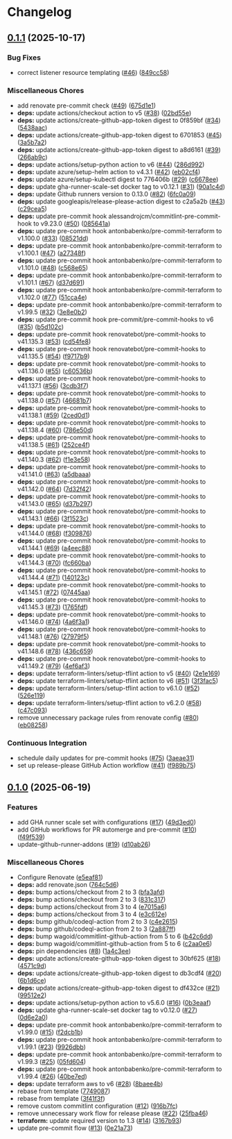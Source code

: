 # Changelog

## [0.1.1](https://github.com/opzkit/terraform-aws-k8s-addons-github-runners/compare/v0.1.0...v0.1.1) (2025-10-17)


### Bug Fixes

* correct listener resource templating ([#46](https://github.com/opzkit/terraform-aws-k8s-addons-github-runners/issues/46)) ([849cc58](https://github.com/opzkit/terraform-aws-k8s-addons-github-runners/commit/849cc5822ab01365d6f0234b6b7aa2a116b72f90))


### Miscellaneous Chores

* add renovate pre-commit check ([#49](https://github.com/opzkit/terraform-aws-k8s-addons-github-runners/issues/49)) ([675d1e1](https://github.com/opzkit/terraform-aws-k8s-addons-github-runners/commit/675d1e1cf284d60679f68237a02b1aa5ab9109bc))
* **deps:** update actions/checkout action to v5 ([#38](https://github.com/opzkit/terraform-aws-k8s-addons-github-runners/issues/38)) ([02bd55e](https://github.com/opzkit/terraform-aws-k8s-addons-github-runners/commit/02bd55e3b228a1b9e719515e8405d283ada5581c))
* **deps:** update actions/create-github-app-token digest to 0f859bf ([#34](https://github.com/opzkit/terraform-aws-k8s-addons-github-runners/issues/34)) ([5438aac](https://github.com/opzkit/terraform-aws-k8s-addons-github-runners/commit/5438aac140be8d94fd90ace8b756f174423db6e1))
* **deps:** update actions/create-github-app-token digest to 6701853 ([#45](https://github.com/opzkit/terraform-aws-k8s-addons-github-runners/issues/45)) ([3a5b7a2](https://github.com/opzkit/terraform-aws-k8s-addons-github-runners/commit/3a5b7a2420c20f124a67d148f32bf77552df973d))
* **deps:** update actions/create-github-app-token digest to a8d6161 ([#39](https://github.com/opzkit/terraform-aws-k8s-addons-github-runners/issues/39)) ([266ab9c](https://github.com/opzkit/terraform-aws-k8s-addons-github-runners/commit/266ab9c585eacca4c9d3fff31f75af2f05464020))
* **deps:** update actions/setup-python action to v6 ([#44](https://github.com/opzkit/terraform-aws-k8s-addons-github-runners/issues/44)) ([286d992](https://github.com/opzkit/terraform-aws-k8s-addons-github-runners/commit/286d99256bc7bac2eac702146497693b78efaeda))
* **deps:** update azure/setup-helm action to v4.3.1 ([#42](https://github.com/opzkit/terraform-aws-k8s-addons-github-runners/issues/42)) ([eb02cf4](https://github.com/opzkit/terraform-aws-k8s-addons-github-runners/commit/eb02cf440922f3120e42e0538102583d5fcf61e2))
* **deps:** update azure/setup-kubectl digest to 776406b ([#29](https://github.com/opzkit/terraform-aws-k8s-addons-github-runners/issues/29)) ([c6678ee](https://github.com/opzkit/terraform-aws-k8s-addons-github-runners/commit/c6678eee7e8ae1a0f1a5672d74d78138129f5139))
* **deps:** update gha-runner-scale-set docker tag to v0.12.1 ([#31](https://github.com/opzkit/terraform-aws-k8s-addons-github-runners/issues/31)) ([90a1c4d](https://github.com/opzkit/terraform-aws-k8s-addons-github-runners/commit/90a1c4d79d940b7a881d335484623d16ee2339ca))
* **deps:** update Github runners version to 0.13.0 ([#82](https://github.com/opzkit/terraform-aws-k8s-addons-github-runners/issues/82)) ([6fc0a09](https://github.com/opzkit/terraform-aws-k8s-addons-github-runners/commit/6fc0a0909a344c528c69db4b409bf736ec74b1d7))
* **deps:** update googleapis/release-please-action digest to c2a5a2b ([#43](https://github.com/opzkit/terraform-aws-k8s-addons-github-runners/issues/43)) ([c29cea5](https://github.com/opzkit/terraform-aws-k8s-addons-github-runners/commit/c29cea5a200c67106c6ce7179272d6bc311ea838))
* **deps:** update pre-commit hook alessandrojcm/commitlint-pre-commit-hook to v9.23.0 ([#50](https://github.com/opzkit/terraform-aws-k8s-addons-github-runners/issues/50)) ([085641a](https://github.com/opzkit/terraform-aws-k8s-addons-github-runners/commit/085641ab8ca6d99f4d3620a31ed28c3edda4d66b))
* **deps:** update pre-commit hook antonbabenko/pre-commit-terraform to v1.100.0 ([#33](https://github.com/opzkit/terraform-aws-k8s-addons-github-runners/issues/33)) ([08521dd](https://github.com/opzkit/terraform-aws-k8s-addons-github-runners/commit/08521dd346c9876f1b737c23de4e354760d9fb99))
* **deps:** update pre-commit hook antonbabenko/pre-commit-terraform to v1.100.1 ([#47](https://github.com/opzkit/terraform-aws-k8s-addons-github-runners/issues/47)) ([a27348f](https://github.com/opzkit/terraform-aws-k8s-addons-github-runners/commit/a27348f4fe3dc563dddd65920592a1c96dabc1bc))
* **deps:** update pre-commit hook antonbabenko/pre-commit-terraform to v1.101.0 ([#48](https://github.com/opzkit/terraform-aws-k8s-addons-github-runners/issues/48)) ([c568e65](https://github.com/opzkit/terraform-aws-k8s-addons-github-runners/commit/c568e6564660557ec1e72a98e977863a51e399ab))
* **deps:** update pre-commit hook antonbabenko/pre-commit-terraform to v1.101.1 ([#67](https://github.com/opzkit/terraform-aws-k8s-addons-github-runners/issues/67)) ([d37d691](https://github.com/opzkit/terraform-aws-k8s-addons-github-runners/commit/d37d69168e47b3c0e83d5bff26c0c713bea15f86))
* **deps:** update pre-commit hook antonbabenko/pre-commit-terraform to v1.102.0 ([#77](https://github.com/opzkit/terraform-aws-k8s-addons-github-runners/issues/77)) ([51cca4e](https://github.com/opzkit/terraform-aws-k8s-addons-github-runners/commit/51cca4e714a3fe0303a96b7b49ec4a4c7cde162c))
* **deps:** update pre-commit hook antonbabenko/pre-commit-terraform to v1.99.5 ([#32](https://github.com/opzkit/terraform-aws-k8s-addons-github-runners/issues/32)) ([3e8e0b2](https://github.com/opzkit/terraform-aws-k8s-addons-github-runners/commit/3e8e0b260936a237da8a4f4ae6f33d5f161b1518))
* **deps:** update pre-commit hook pre-commit/pre-commit-hooks to v6 ([#35](https://github.com/opzkit/terraform-aws-k8s-addons-github-runners/issues/35)) ([b5d102c](https://github.com/opzkit/terraform-aws-k8s-addons-github-runners/commit/b5d102c03c4a048f25713ff356aaa73cda375b5f))
* **deps:** update pre-commit hook renovatebot/pre-commit-hooks to v41.135.3 ([#53](https://github.com/opzkit/terraform-aws-k8s-addons-github-runners/issues/53)) ([cd54fe8](https://github.com/opzkit/terraform-aws-k8s-addons-github-runners/commit/cd54fe86e6dc523c6c9f256a117381e6ed98f238))
* **deps:** update pre-commit hook renovatebot/pre-commit-hooks to v41.135.5 ([#54](https://github.com/opzkit/terraform-aws-k8s-addons-github-runners/issues/54)) ([f9717b9](https://github.com/opzkit/terraform-aws-k8s-addons-github-runners/commit/f9717b93af0d1ccc646c4fe1c1f3f09dd4f8ae2c))
* **deps:** update pre-commit hook renovatebot/pre-commit-hooks to v41.136.0 ([#55](https://github.com/opzkit/terraform-aws-k8s-addons-github-runners/issues/55)) ([c60536b](https://github.com/opzkit/terraform-aws-k8s-addons-github-runners/commit/c60536bd17c47f98667108792b1c02b06945cf89))
* **deps:** update pre-commit hook renovatebot/pre-commit-hooks to v41.137.1 ([#56](https://github.com/opzkit/terraform-aws-k8s-addons-github-runners/issues/56)) ([3cdb3f7](https://github.com/opzkit/terraform-aws-k8s-addons-github-runners/commit/3cdb3f7fffeffef610f3b441b54ff641701e0e7d))
* **deps:** update pre-commit hook renovatebot/pre-commit-hooks to v41.138.0 ([#57](https://github.com/opzkit/terraform-aws-k8s-addons-github-runners/issues/57)) ([46681b7](https://github.com/opzkit/terraform-aws-k8s-addons-github-runners/commit/46681b76e115e14fa7bdc012f0451a8b92bac0b5))
* **deps:** update pre-commit hook renovatebot/pre-commit-hooks to v41.138.1 ([#59](https://github.com/opzkit/terraform-aws-k8s-addons-github-runners/issues/59)) ([2ced0d1](https://github.com/opzkit/terraform-aws-k8s-addons-github-runners/commit/2ced0d186b9d14b95f91a9556075b3f6a199d39e))
* **deps:** update pre-commit hook renovatebot/pre-commit-hooks to v41.138.4 ([#60](https://github.com/opzkit/terraform-aws-k8s-addons-github-runners/issues/60)) ([786e50d](https://github.com/opzkit/terraform-aws-k8s-addons-github-runners/commit/786e50d0fbda5761de00ea9d805285df9357d308))
* **deps:** update pre-commit hook renovatebot/pre-commit-hooks to v41.138.5 ([#61](https://github.com/opzkit/terraform-aws-k8s-addons-github-runners/issues/61)) ([252ce4f](https://github.com/opzkit/terraform-aws-k8s-addons-github-runners/commit/252ce4f3c1c74a2a6b2bd92990b810e840f0fdef))
* **deps:** update pre-commit hook renovatebot/pre-commit-hooks to v41.140.3 ([#62](https://github.com/opzkit/terraform-aws-k8s-addons-github-runners/issues/62)) ([f1e3e58](https://github.com/opzkit/terraform-aws-k8s-addons-github-runners/commit/f1e3e58ed66e318bc97e78b298d5876d24d6a17f))
* **deps:** update pre-commit hook renovatebot/pre-commit-hooks to v41.141.0 ([#63](https://github.com/opzkit/terraform-aws-k8s-addons-github-runners/issues/63)) ([a5dbaaa](https://github.com/opzkit/terraform-aws-k8s-addons-github-runners/commit/a5dbaaa127b11361fef132f09ef5df175f941ce7))
* **deps:** update pre-commit hook renovatebot/pre-commit-hooks to v41.142.0 ([#64](https://github.com/opzkit/terraform-aws-k8s-addons-github-runners/issues/64)) ([7d32f42](https://github.com/opzkit/terraform-aws-k8s-addons-github-runners/commit/7d32f424c8e22148dc9b209fd4d7707ea2720b44))
* **deps:** update pre-commit hook renovatebot/pre-commit-hooks to v41.143.0 ([#65](https://github.com/opzkit/terraform-aws-k8s-addons-github-runners/issues/65)) ([d37b297](https://github.com/opzkit/terraform-aws-k8s-addons-github-runners/commit/d37b297db903c6a1c3d7f683c6d91c34c2751871))
* **deps:** update pre-commit hook renovatebot/pre-commit-hooks to v41.143.1 ([#66](https://github.com/opzkit/terraform-aws-k8s-addons-github-runners/issues/66)) ([3f1523c](https://github.com/opzkit/terraform-aws-k8s-addons-github-runners/commit/3f1523c79b3e5189a23f5c8ea816dc2a16acc37d))
* **deps:** update pre-commit hook renovatebot/pre-commit-hooks to v41.144.0 ([#68](https://github.com/opzkit/terraform-aws-k8s-addons-github-runners/issues/68)) ([f309876](https://github.com/opzkit/terraform-aws-k8s-addons-github-runners/commit/f309876bb21f6b3f4c923df631c5b9752ee0c7db))
* **deps:** update pre-commit hook renovatebot/pre-commit-hooks to v41.144.1 ([#69](https://github.com/opzkit/terraform-aws-k8s-addons-github-runners/issues/69)) ([a4eec88](https://github.com/opzkit/terraform-aws-k8s-addons-github-runners/commit/a4eec88b795bd9c5fe15ce4d4c62a86e10f540c2))
* **deps:** update pre-commit hook renovatebot/pre-commit-hooks to v41.144.3 ([#70](https://github.com/opzkit/terraform-aws-k8s-addons-github-runners/issues/70)) ([fc660ba](https://github.com/opzkit/terraform-aws-k8s-addons-github-runners/commit/fc660baaac2ff2a322831ca2026e493549ad7c62))
* **deps:** update pre-commit hook renovatebot/pre-commit-hooks to v41.144.4 ([#71](https://github.com/opzkit/terraform-aws-k8s-addons-github-runners/issues/71)) ([140123c](https://github.com/opzkit/terraform-aws-k8s-addons-github-runners/commit/140123c48fad87aba3833c64af7541ad841d4545))
* **deps:** update pre-commit hook renovatebot/pre-commit-hooks to v41.145.1 ([#72](https://github.com/opzkit/terraform-aws-k8s-addons-github-runners/issues/72)) ([07445aa](https://github.com/opzkit/terraform-aws-k8s-addons-github-runners/commit/07445aa1653a66dd58ff0e63c109050292c683ef))
* **deps:** update pre-commit hook renovatebot/pre-commit-hooks to v41.145.3 ([#73](https://github.com/opzkit/terraform-aws-k8s-addons-github-runners/issues/73)) ([1765fdf](https://github.com/opzkit/terraform-aws-k8s-addons-github-runners/commit/1765fdf48de7bd923db1865fe984ae5a85b9c3af))
* **deps:** update pre-commit hook renovatebot/pre-commit-hooks to v41.146.0 ([#74](https://github.com/opzkit/terraform-aws-k8s-addons-github-runners/issues/74)) ([4a6f3a1](https://github.com/opzkit/terraform-aws-k8s-addons-github-runners/commit/4a6f3a1e04fcd4bccc8461aa928a8b71f0740b96))
* **deps:** update pre-commit hook renovatebot/pre-commit-hooks to v41.148.1 ([#76](https://github.com/opzkit/terraform-aws-k8s-addons-github-runners/issues/76)) ([27979f5](https://github.com/opzkit/terraform-aws-k8s-addons-github-runners/commit/27979f5304c731d49e87b8a950f7ccd17256e437))
* **deps:** update pre-commit hook renovatebot/pre-commit-hooks to v41.148.6 ([#78](https://github.com/opzkit/terraform-aws-k8s-addons-github-runners/issues/78)) ([436c659](https://github.com/opzkit/terraform-aws-k8s-addons-github-runners/commit/436c65970036f48fe7af293dd7f81b826b7694c8))
* **deps:** update pre-commit hook renovatebot/pre-commit-hooks to v41.149.2 ([#79](https://github.com/opzkit/terraform-aws-k8s-addons-github-runners/issues/79)) ([4ef6af3](https://github.com/opzkit/terraform-aws-k8s-addons-github-runners/commit/4ef6af3e736041ab6a9fc4f83d05546ab2b1e734))
* **deps:** update terraform-linters/setup-tflint action to v5 ([#40](https://github.com/opzkit/terraform-aws-k8s-addons-github-runners/issues/40)) ([2e1e169](https://github.com/opzkit/terraform-aws-k8s-addons-github-runners/commit/2e1e16908bec7839ffe1fe4259690fcf53fc2e07))
* **deps:** update terraform-linters/setup-tflint action to v6 ([#51](https://github.com/opzkit/terraform-aws-k8s-addons-github-runners/issues/51)) ([3f3fac5](https://github.com/opzkit/terraform-aws-k8s-addons-github-runners/commit/3f3fac5af52a7c060b66399cab3aa8717d2c6774))
* **deps:** update terraform-linters/setup-tflint action to v6.1.0 ([#52](https://github.com/opzkit/terraform-aws-k8s-addons-github-runners/issues/52)) ([526e119](https://github.com/opzkit/terraform-aws-k8s-addons-github-runners/commit/526e1199566ce27b85b31afd3fa7c13bc15f498d))
* **deps:** update terraform-linters/setup-tflint action to v6.2.0 ([#58](https://github.com/opzkit/terraform-aws-k8s-addons-github-runners/issues/58)) ([c47c093](https://github.com/opzkit/terraform-aws-k8s-addons-github-runners/commit/c47c093e760e9c4a6640fa0be2c13c7e4cc57019))
* remove unnecessary package rules from renovate config ([#80](https://github.com/opzkit/terraform-aws-k8s-addons-github-runners/issues/80)) ([eb08258](https://github.com/opzkit/terraform-aws-k8s-addons-github-runners/commit/eb08258c522fcd371457f81a9bb2dbcff95fce1e))


### Continuous Integration

* schedule daily updates for pre-commit hooks ([#75](https://github.com/opzkit/terraform-aws-k8s-addons-github-runners/issues/75)) ([3aeae31](https://github.com/opzkit/terraform-aws-k8s-addons-github-runners/commit/3aeae3188ebff37728b9ec9376e1d7b42a76b31e))
* set up release-please GitHub Action workflow ([#41](https://github.com/opzkit/terraform-aws-k8s-addons-github-runners/issues/41)) ([f989b75](https://github.com/opzkit/terraform-aws-k8s-addons-github-runners/commit/f989b753ecebb45ecba94a497713b6985e5923ef))

## [0.1.0](https://github.com/opzkit/terraform-aws-k8s-addons-github-runners/compare/v0.0.1...v0.1.0) (2025-06-19)


### Features

* add GHA runner scale set with configurations ([#17](https://github.com/opzkit/terraform-aws-k8s-addons-github-runners/issues/17)) ([49d3ed0](https://github.com/opzkit/terraform-aws-k8s-addons-github-runners/commit/49d3ed0b62e392213005d3a92ff7346f7c5a5c42))
* add GitHub workflows for PR automerge and pre-commit ([#10](https://github.com/opzkit/terraform-aws-k8s-addons-github-runners/issues/10)) ([f49f539](https://github.com/opzkit/terraform-aws-k8s-addons-github-runners/commit/f49f539712a044bf427c96d5c2efcc20e4a2fdd3))
* update-github-runner-addons ([#19](https://github.com/opzkit/terraform-aws-k8s-addons-github-runners/issues/19)) ([d10ab26](https://github.com/opzkit/terraform-aws-k8s-addons-github-runners/commit/d10ab26790b7ac1717a36dee838eee675adadf36))


### Miscellaneous Chores

* Configure Renovate ([e5eaf81](https://github.com/opzkit/terraform-aws-k8s-addons-github-runners/commit/e5eaf814d9657a4040caf350a8bd6471a547c240))
* **deps:** add renovate.json ([764c5d6](https://github.com/opzkit/terraform-aws-k8s-addons-github-runners/commit/764c5d661278873dcbf1aa4bf6a1484eb3a851db))
* **deps:** bump actions/checkout from 2 to 3 ([bfa3afd](https://github.com/opzkit/terraform-aws-k8s-addons-github-runners/commit/bfa3afdcef8b5bdbdf93ce99e8af63feea251ac2))
* **deps:** bump actions/checkout from 2 to 3 ([831c317](https://github.com/opzkit/terraform-aws-k8s-addons-github-runners/commit/831c3174abea78093a2b9917afcea3d4d97cba18))
* **deps:** bump actions/checkout from 3 to 4 ([e7015a6](https://github.com/opzkit/terraform-aws-k8s-addons-github-runners/commit/e7015a62b57ccfbc3c028cab844e97c9ea446856))
* **deps:** bump actions/checkout from 3 to 4 ([e3c612e](https://github.com/opzkit/terraform-aws-k8s-addons-github-runners/commit/e3c612ee5315eaffab8166b5fd712406b64e3b67))
* **deps:** bump github/codeql-action from 2 to 3 ([c4e2615](https://github.com/opzkit/terraform-aws-k8s-addons-github-runners/commit/c4e261527cdfdb60e7ab064767999d494b1cf7dc))
* **deps:** bump github/codeql-action from 2 to 3 ([2a887ff](https://github.com/opzkit/terraform-aws-k8s-addons-github-runners/commit/2a887ffc993db36f873a8dce16f1008dcb649cfb))
* **deps:** bump wagoid/commitlint-github-action from 5 to 6 ([b42c6dd](https://github.com/opzkit/terraform-aws-k8s-addons-github-runners/commit/b42c6dd388324fe083fde7a45dd8186a8c7344ed))
* **deps:** bump wagoid/commitlint-github-action from 5 to 6 ([c2aa0e6](https://github.com/opzkit/terraform-aws-k8s-addons-github-runners/commit/c2aa0e67979f05671d207fdc181a75d57443b624))
* **deps:** pin dependencies ([#8](https://github.com/opzkit/terraform-aws-k8s-addons-github-runners/issues/8)) ([1a4c3ee](https://github.com/opzkit/terraform-aws-k8s-addons-github-runners/commit/1a4c3eebae2d62f8f88f1b51da2724a41734b375))
* **deps:** update actions/create-github-app-token digest to 30bf625 ([#18](https://github.com/opzkit/terraform-aws-k8s-addons-github-runners/issues/18)) ([4571c9d](https://github.com/opzkit/terraform-aws-k8s-addons-github-runners/commit/4571c9dac4dc7a627a54930357c7c53f4c9c9ecc))
* **deps:** update actions/create-github-app-token digest to db3cdf4 ([#20](https://github.com/opzkit/terraform-aws-k8s-addons-github-runners/issues/20)) ([6b1d6ce](https://github.com/opzkit/terraform-aws-k8s-addons-github-runners/commit/6b1d6ce2cc0460cd194751d47ec65c7219bcc40e))
* **deps:** update actions/create-github-app-token digest to df432ce ([#21](https://github.com/opzkit/terraform-aws-k8s-addons-github-runners/issues/21)) ([99512e2](https://github.com/opzkit/terraform-aws-k8s-addons-github-runners/commit/99512e21218ea4feafa8a2754168c02a8b0fde6c))
* **deps:** update actions/setup-python action to v5.6.0 ([#16](https://github.com/opzkit/terraform-aws-k8s-addons-github-runners/issues/16)) ([0b3eaaf](https://github.com/opzkit/terraform-aws-k8s-addons-github-runners/commit/0b3eaaf857bcd4bbeb3bb701cfdbbd988626b83f))
* **deps:** update gha-runner-scale-set docker tag to v0.12.0 ([#27](https://github.com/opzkit/terraform-aws-k8s-addons-github-runners/issues/27)) ([0d6e2a0](https://github.com/opzkit/terraform-aws-k8s-addons-github-runners/commit/0d6e2a0e56b9085de36d30d818178a78e0e97471))
* **deps:** update pre-commit hook antonbabenko/pre-commit-terraform to v1.99.0 ([#15](https://github.com/opzkit/terraform-aws-k8s-addons-github-runners/issues/15)) ([f2dcb1b](https://github.com/opzkit/terraform-aws-k8s-addons-github-runners/commit/f2dcb1b7bfbfc3cc864b3cd604b15f8e0b74a2ba))
* **deps:** update pre-commit hook antonbabenko/pre-commit-terraform to v1.99.1 ([#23](https://github.com/opzkit/terraform-aws-k8s-addons-github-runners/issues/23)) ([9926dbb](https://github.com/opzkit/terraform-aws-k8s-addons-github-runners/commit/9926dbb466c0e08ecf1698d8195f03e00b683170))
* **deps:** update pre-commit hook antonbabenko/pre-commit-terraform to v1.99.3 ([#25](https://github.com/opzkit/terraform-aws-k8s-addons-github-runners/issues/25)) ([05fd604](https://github.com/opzkit/terraform-aws-k8s-addons-github-runners/commit/05fd6044fd3e0df0110e212ef11a48affaa54a7f))
* **deps:** update pre-commit hook antonbabenko/pre-commit-terraform to v1.99.4 ([#26](https://github.com/opzkit/terraform-aws-k8s-addons-github-runners/issues/26)) ([40be7ed](https://github.com/opzkit/terraform-aws-k8s-addons-github-runners/commit/40be7ede841247da7945c2c77780c32c3e08720e))
* **deps:** update terraform aws to v6 ([#28](https://github.com/opzkit/terraform-aws-k8s-addons-github-runners/issues/28)) ([8baee4b](https://github.com/opzkit/terraform-aws-k8s-addons-github-runners/commit/8baee4ba2107777674e289d6f08e24f11fb2f7fb))
* rebase from template ([7749087](https://github.com/opzkit/terraform-aws-k8s-addons-github-runners/commit/7749087371ee0b96e6dadd3ef26da1778c715d96))
* rebase from template ([3f41f3f](https://github.com/opzkit/terraform-aws-k8s-addons-github-runners/commit/3f41f3f7073781dccd24ed400343e9a0a1694401))
* remove custom commitlint configuration ([#12](https://github.com/opzkit/terraform-aws-k8s-addons-github-runners/issues/12)) ([916b7fc](https://github.com/opzkit/terraform-aws-k8s-addons-github-runners/commit/916b7fc30c055b086acda3900025c49e907e6c25))
* remove unnecessary work flow for release please ([#22](https://github.com/opzkit/terraform-aws-k8s-addons-github-runners/issues/22)) ([25fba46](https://github.com/opzkit/terraform-aws-k8s-addons-github-runners/commit/25fba46e349f7b717db8abae07cc62e934aaee45))
* **terraform:** update required version to 1.3 ([#14](https://github.com/opzkit/terraform-aws-k8s-addons-github-runners/issues/14)) ([3167b93](https://github.com/opzkit/terraform-aws-k8s-addons-github-runners/commit/3167b9379ff18d054bc406cd3af0056eaa8ea4d5))
* update pre-commit flow ([#13](https://github.com/opzkit/terraform-aws-k8s-addons-github-runners/issues/13)) ([0e21a73](https://github.com/opzkit/terraform-aws-k8s-addons-github-runners/commit/0e21a735e7b9da9eb699e7dfacd102fdef32a38e))
